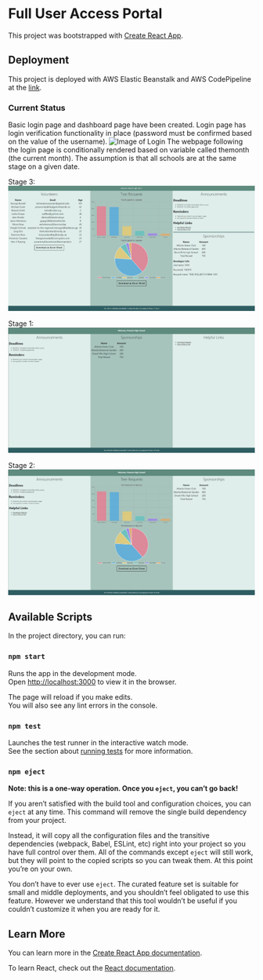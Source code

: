 # Full User Access Portal

This project was bootstrapped with [Create React App](https://github.com/facebook/create-react-app).

## Deployment
This project is deployed with AWS Elastic Beanstalk and AWS CodePipeline at the [link](http://accessportal-env.eba-mammm25g.us-east-2.elasticbeanstalk.com).

### Current Status
Basic login page and dashboard page have been created. Login page has login verification functionality in place (password must be confirmed based on the value of the username). 
![Image of Login](/public/login.PNG)
The webpage following the login page is conditionally rendered based on variable called themonth (the current month).
The assumption is that all schools are at the same stage on a given date.

Stage 3:
![Image of Dashboard](/public/dashboard.PNG)

Stage 1:
![Image of StageOne](/public/stageone.PNG)

Stage 2:
![Image of StageTwo](/public/StageTwo.PNG)

## Available Scripts

In the project directory, you can run:

### `npm start`

Runs the app in the development mode.\
Open [http://localhost:3000](http://localhost:3000) to view it in the browser.

The page will reload if you make edits.\
You will also see any lint errors in the console.

### `npm test`

Launches the test runner in the interactive watch mode.\
See the section about [running tests](https://facebook.github.io/create-react-app/docs/running-tests) for more information.

### `npm eject`

**Note: this is a one-way operation. Once you `eject`, you can’t go back!**

If you aren’t satisfied with the build tool and configuration choices, you can `eject` at any time. This command will remove the single build dependency from your project.

Instead, it will copy all the configuration files and the transitive dependencies (webpack, Babel, ESLint, etc) right into your project so you have full control over them. All of the commands except `eject` will still work, but they will point to the copied scripts so you can tweak them. At this point you’re on your own.

You don’t have to ever use `eject`. The curated feature set is suitable for small and middle deployments, and you shouldn’t feel obligated to use this feature. However we understand that this tool wouldn’t be useful if you couldn’t customize it when you are ready for it.

## Learn More

You can learn more in the [Create React App documentation](https://facebook.github.io/create-react-app/docs/getting-started).

To learn React, check out the [React documentation](https://reactjs.org/).